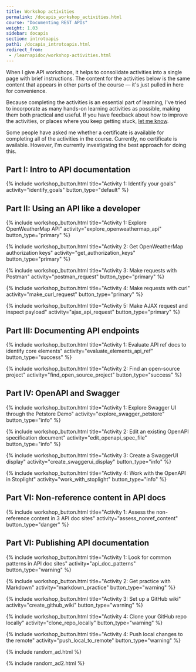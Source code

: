 ```yaml
---
title: Workshop activities
permalink: /docapis_workshop_activities.html
course: "Documenting REST APIs"
weight: 1.03
sidebar: docapis
section: introtoapis
path1: /docapis_introtoapis.html
redirect_from:
 - /learnapidoc/workshop-activities.html
---
```


When I give API workshops, it helps to consolidate activities into a single page with brief instructions. The content for the activities below is the same content that appears in other parts of the course &mdash; it's just pulled in here for convenience.

Because completing the activities is an essential part of learning, I've tried to incorporate as many hands-on learning activities as possible, making them both practical and useful. If you have feedback about how to improve the activities, or places where you keep getting stuck, [let me know](contact.html).

Some people have asked me whether a certificate is available for completing all of the activities in the course. Currently, no certificate is available. However, I'm currently investigating the best approach for doing this.

## Part I: Intro to API documentation

{% include workshop_button.html title="Activity 1: Identify your goals" activity="identify_goals" button_type="default" %}

## Part II: Using an API like a developer

{% include workshop_button.html title="Activity 1: Explore OpenWeatherMap API" activity="explore_openweathermap_api" button_type="primary" %}

{% include workshop_button.html title="Activity 2: Get OpenWeatherMap authorization keys" activity="get_authorization_keys" button_type="primary" %}

{% include workshop_button.html title="Activity 3: Make requests with Postman" activity="postman_request" button_type="primary" %}

{% include workshop_button.html title="Activity 4: Make requests with curl" activity="make_curl_request" button_type="primary" %}

{% include workshop_button.html title="Activity 5: Make AJAX request and inspect payload" activity="ajax_api_request" button_type="primary" %}

## Part III: Documenting API endpoints

{% include workshop_button.html title="Activity 1: Evaluate API ref docs to identify core elements" activity="evaluate_elements_api_ref" button_type="success" %}

{% include workshop_button.html title="Activity 2: Find an open-source project" activity="find_open_source_project" button_type="success" %}

## Part IV: OpenAPI and Swagger

{% include workshop_button.html title="Activity 1: Explore Swagger UI through the Petstore Demo" activity="explore_swagger_petstore" button_type="info" %}

{% include workshop_button.html title="Activity 2: Edit an existing OpenAPI specification document" activity="edit_openapi_spec_file" button_type="info" %}

{% include workshop_button.html title="Activity 3: Create a SwaggerUI display" activity="create_swaggerui_display" button_type="info" %}

{% include workshop_button.html title="Activity 4: Work with the OpenAPI in Stoplight" activity="work_with_stoplight" button_type="info" %}

## Part VI: Non-reference content in API docs

{% include workshop_button.html title="Activity 1: Assess the non-reference content in 3 API doc sites" activity="assess_nonref_content" button_type="danger" %}

## Part VI: Publishing API documentation

{% include workshop_button.html title="Activity 1: Look for common patterns in API doc sites" activity="api_doc_patterns" button_type="warning" %}

{% include workshop_button.html title="Activity 2: Get practice with Markdown" activity="markdown_practice" button_type="warning" %}

{% include workshop_button.html title="Activity 3: Set up a GitHub wiki" activity="create_github_wiki" button_type="warning" %}

{% include workshop_button.html title="Activity 4: Clone your GitHub repo locally" activity="clone_repo_locally" button_type="warning" %}

{% include workshop_button.html title="Activity 4: Push local changes to the remote" activity="push_local_to_remote" button_type="warning" %}

{% include random_ad.html %}

{% include random_ad2.html %}
